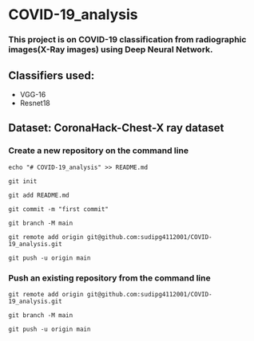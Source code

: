 # COVID-19_analysis

### This project is on COVID-19 classification from radiographic images(X-Ray images) using Deep Neural Network.

## Classifiers used:
- VGG-16
- Resnet18

## Dataset: CoronaHack-Chest-X ray dataset


### Create a new repository on the command line
`echo "# COVID-19_analysis" >> README.md`

`git init`

`git add README.md`

`git commit -m "first commit"`

`git branch -M main`

`git remote add origin git@github.com:sudipg4112001/COVID-19_analysis.git`

`git push -u origin main`

### Push an existing repository from the command line

`git remote add origin git@github.com:sudipg4112001/COVID-19_analysis.git`

`git branch -M main`

`git push -u origin main`
